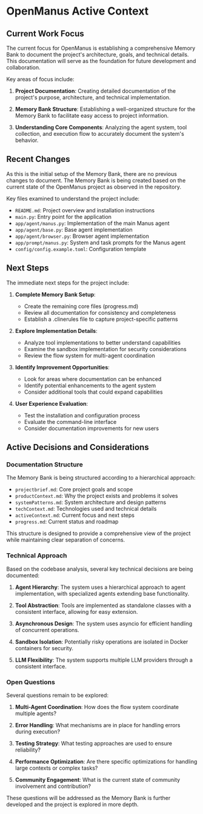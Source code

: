 # OpenManus Active Context

## Current Work Focus

The current focus for OpenManus is establishing a comprehensive Memory Bank to document the project's architecture, goals, and technical details. This documentation will serve as the foundation for future development and collaboration.

Key areas of focus include:

1. **Project Documentation**: Creating detailed documentation of the project's purpose, architecture, and technical implementation.

2. **Memory Bank Structure**: Establishing a well-organized structure for the Memory Bank to facilitate easy access to project information.

3. **Understanding Core Components**: Analyzing the agent system, tool collection, and execution flow to accurately document the system's behavior.

## Recent Changes

As this is the initial setup of the Memory Bank, there are no previous changes to document. The Memory Bank is being created based on the current state of the OpenManus project as observed in the repository.

Key files examined to understand the project include:

- `README.md`: Project overview and installation instructions
- `main.py`: Entry point for the application
- `app/agent/manus.py`: Implementation of the main Manus agent
- `app/agent/base.py`: Base agent implementation
- `app/agent/browser.py`: Browser agent implementation
- `app/prompt/manus.py`: System and task prompts for the Manus agent
- `config/config.example.toml`: Configuration template

## Next Steps

The immediate next steps for the project include:

1. **Complete Memory Bank Setup**:
   - Create the remaining core files (progress.md)
   - Review all documentation for consistency and completeness
   - Establish a .clinerules file to capture project-specific patterns

2. **Explore Implementation Details**:
   - Analyze tool implementations to better understand capabilities
   - Examine the sandbox implementation for security considerations
   - Review the flow system for multi-agent coordination

3. **Identify Improvement Opportunities**:
   - Look for areas where documentation can be enhanced
   - Identify potential enhancements to the agent system
   - Consider additional tools that could expand capabilities

4. **User Experience Evaluation**:
   - Test the installation and configuration process
   - Evaluate the command-line interface
   - Consider documentation improvements for new users

## Active Decisions and Considerations

### Documentation Structure

The Memory Bank is being structured according to a hierarchical approach:
- `projectbrief.md`: Core project goals and scope
- `productContext.md`: Why the project exists and problems it solves
- `systemPatterns.md`: System architecture and design patterns
- `techContext.md`: Technologies used and technical details
- `activeContext.md`: Current focus and next steps
- `progress.md`: Current status and roadmap

This structure is designed to provide a comprehensive view of the project while maintaining clear separation of concerns.

### Technical Approach

Based on the codebase analysis, several key technical decisions are being documented:

1. **Agent Hierarchy**: The system uses a hierarchical approach to agent implementation, with specialized agents extending base functionality.

2. **Tool Abstraction**: Tools are implemented as standalone classes with a consistent interface, allowing for easy extension.

3. **Asynchronous Design**: The system uses asyncio for efficient handling of concurrent operations.

4. **Sandbox Isolation**: Potentially risky operations are isolated in Docker containers for security.

5. **LLM Flexibility**: The system supports multiple LLM providers through a consistent interface.

### Open Questions

Several questions remain to be explored:

1. **Multi-Agent Coordination**: How does the flow system coordinate multiple agents?

2. **Error Handling**: What mechanisms are in place for handling errors during execution?

3. **Testing Strategy**: What testing approaches are used to ensure reliability?

4. **Performance Optimization**: Are there specific optimizations for handling large contexts or complex tasks?

5. **Community Engagement**: What is the current state of community involvement and contribution?

These questions will be addressed as the Memory Bank is further developed and the project is explored in more depth.
